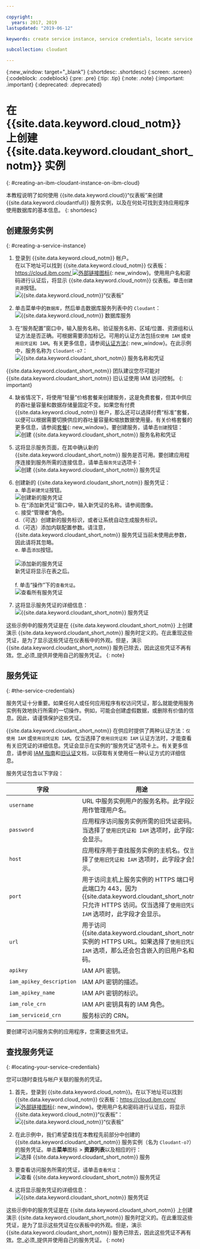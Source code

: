 ```yaml
---

copyright:
  years: 2017, 2019
lastupdated: "2019-06-12"

keywords: create service instance, service credentials, locate service credentials

subcollection: cloudant

---
```


{:new_window: target="_blank"}
{:shortdesc: .shortdesc}
{:screen: .screen}
{:codeblock: .codeblock}
{:pre: .pre}
{:tip: .tip}
{:note: .note}
{:important: .important}
{:deprecated: .deprecated}

<!-- Acrolinx: 2018-09-19 -->

# 在 {{site.data.keyword.cloud_notm}} 上创建 {{site.data.keyword.cloudant_short_notm}} 实例
{: #creating-an-ibm-cloudant-instance-on-ibm-cloud}

本教程说明了如何使用 {{site.data.keyword.cloud}}“仪表板”来创建 {{site.data.keyword.cloudantfull}} 服务实例，以及在何处可找到支持应用程序使用数据库的基本信息。
{: shortdesc} 

## 创建服务实例
{: #creating-a-service-instance}

1.  登录到 {{site.data.keyword.cloud_notm}} 帐户。<br/>
        在以下地址可以找到 {{site.data.keyword.cloud_notm}} 仪表板：[https://cloud.ibm.com/ ![外部链接图标](../images/launch-glyph.svg "外部链接图标")](https://cloud.ibm.com/){: new_window}。使用用户名和密码进行认证后，将显示 {{site.data.keyword.cloud_notm}} 仪表板。单击`创建资源`按钮。<br/>
    ![{{site.data.keyword.cloud_notm}}“仪表板”](images/img0001.png)

2.  单击菜单中的`数据库`，然后单击数据库服务列表中的 `Cloudant`：<br/>
    ![{{site.data.keyword.cloud_notm}} 数据库服务](images/img0003.png)<br/>

3.  在“服务配置”窗口中，输入服务名称。验证服务名称、区域/位置、资源组和认证方法是否正确。可根据需要添加标记。可用的认证方法包括`仅使用 IAM` 或`使用旧凭证和 IAM`。有关更多信息，请参阅[认证方法](/docs/services/Cloudant?topic=cloudant-ibm-cloud-identity-and-access-management-iam-#ibm-cloud-identity-and-access-management-iam-){: new_window}。在此示例中，服务名称为 `Cloudant-o7`：<br/>
    ![{{site.data.keyword.cloudant_short_notm}} 服务名称和凭证](images/img0005.png)
    
{{site.data.keyword.cloudant_short_notm}} 团队建议您尽可能对 {{site.data.keyword.cloudant_short_notm}} 旧认证使用 IAM 访问控制。
{: important}

4.  缺省情况下，将使用“轻量”价格套餐来创建服务，这是免费套餐，但其中供应的吞吐量容量和数据存储量固定不变。如果您有付费 {{site.data.keyword.cloud_notm}} 帐户，那么还可以选择付费“标准”套餐，以便可以根据需要切换供应的吞吐量容量和缩放数据使用量。有关价格套餐的更多信息，请参阅[套餐](/docs/services/Cloudant?topic=cloudant-ibm-cloud-public#plans){: new_window}。要创建服务，请单击`创建`按钮：<br/>
    ![创建 {{site.data.keyword.cloudant_short_notm}} 服务名称和凭证](images/img0006.png)

5.  这将显示服务页面，在其中确认新的 {{site.data.keyword.cloudant_short_notm}} 服务是否可用。要创建应用程序连接到服务所需的连接信息，请单击`服务凭证`选项卡：<br/>
    ![创建 {{site.data.keyword.cloudant_short_notm}} 服务凭证](images/img0007.png)

6.  创建新的 {{site.data.keyword.cloudant_short_notm}} 服务凭证：
  <br>a. 单击`新建凭证`按钮。
  <br>![创建新的服务凭证](images/img0050.png)
  <br>b. 在“添加新凭证”窗口中，输入新凭证的名称。请参阅图像。
  <br>c. 接受“管理者”角色。
  <br>d.（可选）创建新的服务标识，或者让系统自动生成服务标识。
  <br>d.（可选）添加内联配置参数。请注意，{{site.data.keyword.cloudant_short_notm}} 服务凭证当前未使用此参数，因此请将其忽略。
  <br>e. 单击`添加`按钮。</br>
  <br>![添加新的服务凭证](images/img0051.png)
  <br>新凭证将显示在表之后。</br>
  <br>f. 单击“操作”下的`查看凭证`。
  <br>![查看所有服务凭证](images/img0052.png)

7.  这将显示服务凭证的详细信息：<br/>
    ![{{site.data.keyword.cloudant_short_notm}} 服务凭证](images/img0009.png)

这些示例中的服务凭证是在 {{site.data.keyword.cloudant_short_notm}} 上创建演示 {{site.data.keyword.cloudant_short_notm}} 服务时定义的。在此重现这些凭证，是为了显示这些凭证在仪表板中的外观。但是，演示 {{site.data.keyword.cloudant_short_notm}} 服务已除去，因此这些凭证不再有效。您_必须_提供并使用自己的服务凭证。
{: note}

## 服务凭证
{: #the-service-credentials}

服务凭证十分重要。如果任何人或任何应用程序有权访问凭证，那么就能使用服务实例有效地执行所需的一切操作。例如，可能会创建虚假数据，或删除有价值的信息。因此，请谨慎保护这些凭证。


    
{{site.data.keyword.cloudant_short_notm}} 在供应时提供了两种认证方法：`仅使用 IAM` 或`使用旧凭证和 IAM`。仅当选择了`使用旧凭证和 IAM` 认证方法时，才能查看有关旧凭证的详细信息。凭证会显示在实例的“服务凭证”选项卡上。有关更多信息，请参阅 [IAM 指南](/docs/services/Cloudant?topic=cloudant-ibm-cloud-identity-and-access-management-iam-#ibm-cloud-identity-and-access-management-iam-)和[旧认证](/docs/services/Cloudant?topic=cloudant-authentication#authentication)文档，以获取有关使用任一种认证方式的详细信息。

服务凭证包含以下字段：

字段       |用途
------|--------
`username` |URL 中服务实例用户的服务名称。此字段还用作管理用户名。
`password` |应用程序访问服务实例所需的旧凭证密码。仅当选择了`使用旧凭证和 IAM` 选项时，此字段才会显示。
`host`     |应用程序用于查找服务实例的主机名。仅当选择了`使用旧凭证和 IAM` 选项时，此字段才会显示。
`port`     |用于访问主机上服务实例的 HTTPS 端口号。此端口为 443，因为 {{site.data.keyword.cloudant_short_notm}} 只允许 HTTPS 访问。仅当选择了`使用旧凭证和 IAM` 选项时，此字段才会显示。
`url`|用于访问 {{site.data.keyword.cloudant_short_notm}} 实例的 HTTPS URL。如果选择了`使用旧凭证和 IAM` 选项，那么还会包含嵌入的旧用户名和密码。
`apikey`|IAM API 密钥。
`iam_apikey_description`|IAM API 密钥的描述。
`iam_apikey_name`|IAM API 密钥的标识。
`iam_role_crn`|IAM API 密钥具有的 IAM 角色。
`iam_serviceid_crn`|服务标识的 CRN。

要创建可访问服务实例的应用程序，您需要这些凭证。

## 查找服务凭证
{: #locating-your-service-credentials}

您可以随时查找与帐户关联的服务的凭证。

1.  首先，登录到 {{site.data.keyword.cloud_notm}}。在以下地址可以找到 {{site.data.keyword.cloud_notm}} 仪表板：[https://cloud.ibm.com/ ![外部链接图标](../images/launch-glyph.svg "外部链接图标")](https://cloud.ibm.com/){: new_window}。使用用户名和密码进行认证后，将显示 {{site.data.keyword.cloud_notm}}“仪表板”：<br/>
    ![{{site.data.keyword.cloud_notm}}“仪表板”](images/img0001.png)

2.  在此示例中，我们希望查找在本教程先前部分中创建的 {{site.data.keyword.cloudant_short_notm}} 服务实例（名为 `Cloudant-o7`）的服务凭证。单击**菜单**图标 > **资源列表**以及相应的行：<br/>
    ![选择 {{site.data.keyword.cloudant_short_notm}} 服务](images/img0011.png)

3.  要查看访问服务所需的凭证，请单击`查看凭证`：<br/>
    ![查看 {{site.data.keyword.cloudant_short_notm}} 服务凭证](images/img0052.png)

4.  这将显示服务凭证的详细信息：<br/>
    ![{{site.data.keyword.cloudant_short_notm}} 服务凭证](images/img0009.png)

这些示例中的服务凭证是在 {{site.data.keyword.cloudant_short_notm}} 上创建演示 {{site.data.keyword.cloudant_short_notm}} 服务时定义的。在此重现这些凭证，是为了显示这些凭证在仪表板中的外观。但是，演示 {{site.data.keyword.cloudant_short_notm}} 服务已除去，因此这些凭证不再有效。您_必须_提供并使用自己的服务凭证。
{: note}

